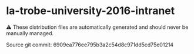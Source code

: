 # la-trobe-university-2016-intranet

:warning: These distribution files are automatically generated and should never be manually managed.

Source git commit: 6909ea776ee795b3a2c54d8c971dd5cd75e01214

